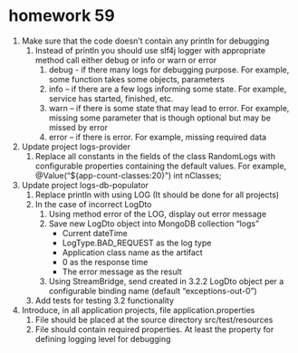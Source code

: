 # homework 59

1. Make sure that the code doesn’t contain any println for debugging
   1. Instead of println you should use slf4j logger with appropriate method call either debug or info or warn or error
      1. debug - if there many logs for debugging purpose. For example, some function takes some objects, parameters
      1. info – if there are a few logs informing some state. For example, service has started, finished, etc.
      1. warn – if there is some state that may lead to error. For example, missing some parameter that is though optional but may be missed by error
      1. error – if there is error. For example, missing required data
1. Update project logs-provider
   1. Replace all constants in the fields of the class RandomLogs with configurable properties containing the default values. For example, @Value(“${app-count-classes:20}”) int nClasses;
1. Update project logs-db-populator
   1. Replace println with using LOG (It should be done for all projects)
   1. In the case of incorrect LogDto
      1. Using method error of the LOG, display out error message
      1. Save new LogDto object into MongoDB collection “logs”
         - Current dateTime
         - LogType.BAD_REQUEST as the log type
         - Application class name as the artifact
         - 0 as the response time
         - The error message as the result
      1. Using StreamBridge, send created in 3.2.2 LogDto object per a configurable binding name (default “exceptions-out-0”)
   1. Add tests for testing 3.2 functionality
1. Introduce, in all application projects, file application.properties
   1. File should be placed at the source directory src/test/resources
   1. File should contain required properties. At least the property for defining logging level for debugging
